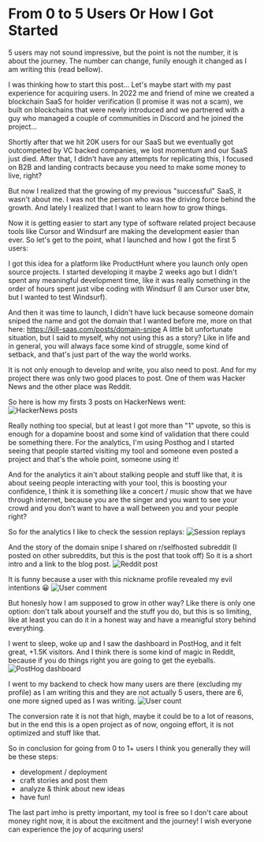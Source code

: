 # From 0 to 5 Users Or How I Got Started
5 users may not sound impressive, but the point is not the number, it is about the journey.
The number can change, funily enough it changed as I am writing this (read bellow).

I was thinking how to start this post... Let's maybe start with my past experience for acquiring users.
In 2022 me and friend of mine we created a blockchain SaaS for holder verification (I promise it was not a scam),
we built on blockchains that were newly introduced and 
we partnered with a guy who managed a couple of communities in Discord and he joined the project...

Shortly after that we hit 20K users for our SaaS but we eventually got outcompeted by VC backed companies, we lost momentum and our SaaS just died.
After that, I didn't have any attempts for replicating this, I focused on B2B and landing contracts because you need to make some money to live, right?

But now I realized that the growing of my previous "successful" SaaS, it wasn't about me. I was not the person who was the driving force behind the growth. And lately I realized that I want to learn how to grow things.

Now it is getting easier to start any type of software related project because tools like Cursor and Windsurf are making the development easier than ever. So let's get to the point, what I launched and how I got the first 5 users:

I got this idea for a platform like ProductHunt where you launch only open source projects.
I started developing it maybe 2 weeks ago but I didn't spent any meaningful development time, like it was really something in the order of hours spent just vibe coding with Windsurf
(I am Cursor user btw, but I wanted to test Windsurf).

And then it was time to launch, I didn't have luck because someone domain sniped the name and got the domain that I wanted before me, more on that here: https://kill-saas.com/posts/domain-snipe
A little bit unfortunate situation, but I said to myself, why not using this as a story? Like in life and in general, you will always face some kind of struggle, some kind of setback, and that's just part of the way the world works.

It is not only enough to develop and write, you also need to post.
And for my project there was only two good places to post. One of them was Hacker News and the other place was Reddit.

So here is how my firsts 3 posts on HackerNews went:
![HackerNews posts](https://github.com/user-attachments/assets/128682ec-fc7d-4de7-ac40-5074c246ec5e)

Really nothing too special, but at least I got more than "1" upvote, so this is enough for a dopamine boost and some kind of validation that there could be something there.
For the analytics, I'm using Posthog and I started seeing that people started visiting my tool and someone even posted a project and that's the whole point, someone using it!

And for the analytics it ain't about stalking people and stuff like that, it is about seeing people interacting with your tool, this is boosting your confidence,
I think it is something like a concert / music show that we have through internet, because you are the singer and you want to see your crowd and you don't want to have a wall between you and your people right?

So for the analytics I like to check the session replays:
![Session replays](https://github.com/user-attachments/assets/b73d9940-5db2-4b9b-af8d-5fc3e2fdaaa6)

And the story of the domain snipe I shared on r/selfhosted subreddit (I posted on other subreddits, but this is the post that took off)
So it is a short intro and a link to the blog post.
![Reddit post](https://github.com/user-attachments/assets/6e48cb03-896a-40f2-83b8-a9a3dc77d9c2)

It is funny because a user with this nickname profile revealed my evil intentions 😀
![User comment](https://github.com/user-attachments/assets/8cf1657c-e660-4756-8ea2-d5315ecc57a7)

But honesly how I am supposed to grow in other way?
Like there is only one option: don't talk about yourself and the stuff you do, but this is so limiting, like at least you can do it in a honest way and have a meanigful story behind everything. 

I went to sleep, woke up and I saw the dashboard in PostHog, and it felt great, +1.5K visitors.
And I think there is some kind of magic in Reddit, because if you do things right you are going to get the eyeballs.
![PostHog dashboard](https://github.com/user-attachments/assets/853ccd19-3dec-4ebd-adb0-4d6388cd8620)

I went to my backend to check how many users are there (excluding my profile) as I am writing this and they are not actually 5 users, there are 6, one more signed uped as I was writing.
![User count](https://github.com/user-attachments/assets/b3c6b48e-3d3d-4817-b813-2b0f3bd8e288)

The conversion rate it is not that high, maybe it could be to a lot of reasons, but in the end this is a open project as of now, ongoing effort, it is not optimized and stuff like that.

So in conclusion for going from 0 to 1+ users I think you generally they will be these steps:
- development / deployment
- craft stories and post them
- analyze & think about new ideas
- have fun!

The last part imho is pretty important, my tool is free so I don't care about money right now, it is about the excitment and the journey!
I wish everyone can experience the joy of acquring users!
